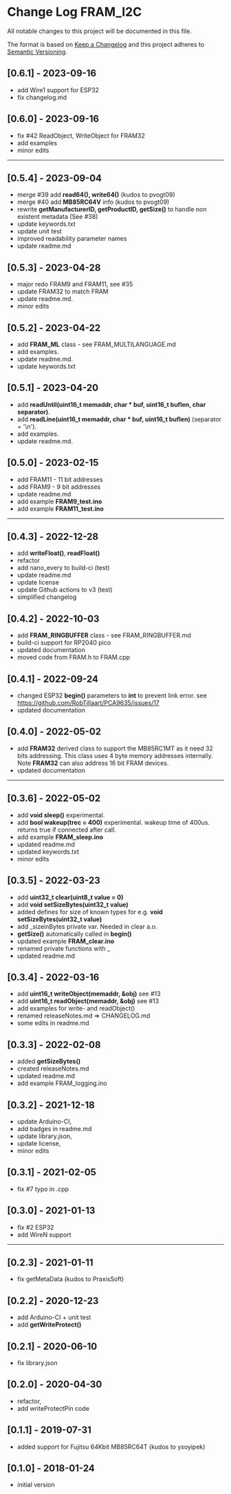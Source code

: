 # Change Log FRAM_I2C
All notable changes to this project will be documented in this file.

The format is based on [Keep a Changelog](http://keepachangelog.com/)
and this project adheres to [Semantic Versioning](http://semver.org/).


## [0.6.1] - 2023-09-16
- add Wire1 support for ESP32
- fix changelog.md


## [0.6.0] - 2023-09-16
- fix #42 ReadObject, WriteObject for FRAM32
- add examples
- minor edits

----

## [0.5.4] - 2023-09-04
- merge #39 add **read64(), write64()**  (kudos to pvogt09)
- merge #40 add **MB85RC64V** info (kudos to pvogt09)
- rewrite **getManufacturerID, getProductID, getSize()**
  to handle non existent metadata (See #38)
- update keywords.txt
- update unit test
- improved readability parameter names
- update readme.md

## [0.5.3] - 2023-04-28
- major redo FRAM9 and FRAM11, see #35
- update FRAM32 to match FRAM
- update readme.md.
- minor edits

## [0.5.2] - 2023-04-22
- add **FRAM_ML** class - see FRAM_MULTILANGUAGE.md
- add examples.
- update readme.md.
- update keywords.txt

## [0.5.1] - 2023-04-20
- add **readUntil(uint16_t memaddr, char \* buf, uint16_t buflen, char separator)**.
- add **readLine(uint16_t memaddr, char \* buf, uint16_t buflen)** (separator = '\n').
- add examples.
- update readme.md.

## [0.5.0] - 2023-02-15
- add FRAM11 - 11 bit addresses
- add FRAM9 - 9 bit addresses
- update readme.md
- add example **FRAM9_test.ino**
- add example **FRAM11_test.ino**

----

## [0.4.3] - 2022-12-28
- add **writeFloat()**, **readFloat()**
- refactor
- add nano_every to build-ci  (test)
- update readme.md
- update license
- update Github actions to v3  (test)
- simplified changelog

## [0.4.2] - 2022-10-03
- add **FRAM_RINGBUFFER** class - see FRAM_RINGBUFFER.md
- build-ci support for RP2040 pico
- updated documentation
- moved code from FRAM.h to FRAM.cpp

## [0.4.1] - 2022-09-24
- changed ESP32 **begin()** parameters to **int** to prevent link error.
  see https://github.com/RobTillaart/PCA9635/issues/17
- updated documentation

## [0.4.0] - 2022-05-02
- add **FRAM32** derived class to support the MB85RC1MT as it need 32 bits addressing. 
  This class uses 4 byte memory addresses internally.
  Note **FRAM32** can also address 16 bit FRAM devices.
- updated documentation

----

## [0.3.6] - 2022-05-02
- add **void sleep()** experimental.
- add **bool wakeup(trec = 400)** experimental. wakeup time of 400us. returns true if connected after call.
- add example **FRAM_sleep.ino**
- updated readme.md
- updated keywords.txt
- minor edits

## [0.3.5] - 2022-03-23
- add **uint32_t clear(uint8_t value = 0)**
- add **void setSizeBytes(uint32_t value)**
- added defines for size of known types for e.g. **void setSizeBytes(uint32_t value)**
- add \_sizeinBytes private var. Needed in clear a.o.
- **getSize()** automatically called in **begin()**
- updated example **FRAM_clear.ino**
- renamed private functions with \_
- updated readme.md

## [0.3.4] - 2022-03-16
- add **uint16_t writeObject(memaddr, &obj)** see #13
- add **uint16_t readObject(memaddr, &obj)** see #13
- add examples for write- and readObject()
- renamed releaseNotes.md => CHANGELOG.md
- some edits in readme.md

## [0.3.3] - 2022-02-08
- added **getSizeBytes()**
- created releaseNotes.md
- updated readme.md
- add example FRAM_logging.ino

## [0.3.2] - 2021-12-18
- update Arduino-CI,
- add badges in readme.md
- update library.json,
- update license,
- minor edits

## [0.3.1] - 2021-02-05
- fix #7 typo in .cpp

## [0.3.0] - 2021-01-13
- fix #2 ESP32
- add WireN support

----

## [0.2.3] - 2021-01-11
- fix getMetaData (kudos to PraxisSoft)

## [0.2.2] - 2020-12-23
- add Arduino-CI + unit test
- add **getWriteProtect()**

## [0.2.1] - 2020-06-10
- fix library.json

## [0.2.0] - 2020-04-30
- refactor,
- add writeProtectPin code

## [0.1.1] - 2019-07-31
- added support for Fujitsu 64Kbit MB85RC64T (kudos to ysoyipek)

## [0.1.0] - 2018-01-24
- initial version

